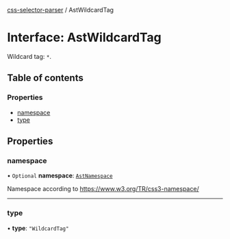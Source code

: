 [css-selector-parser](../README.md) / AstWildcardTag

# Interface: AstWildcardTag

Wildcard tag: `*`.

## Table of contents

### Properties

- [namespace](AstWildcardTag.md#namespace)
- [type](AstWildcardTag.md#type)

## Properties

### namespace

• `Optional` **namespace**: [`AstNamespace`](../README.md#astnamespace)

Namespace according to https://www.w3.org/TR/css3-namespace/

___

### type

• **type**: ``"WildcardTag"``
